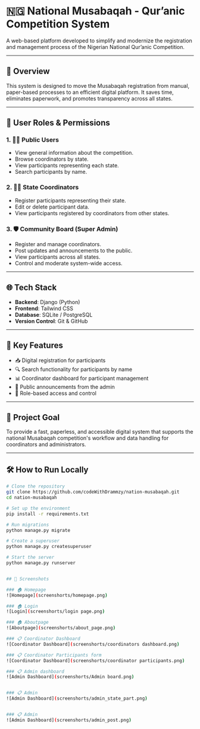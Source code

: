 # 🇳🇬 National Musabaqah - Qur’anic Competition System

A web-based platform developed to simplify and modernize the registration and management process of the Nigerian National Qur’anic Competition.

---

## 📌 Overview

This system is designed to move the Musabaqah registration from manual, paper-based processes to an efficient digital platform. It saves time, eliminates paperwork, and promotes transparency across all states.

---

## 👥 User Roles & Permissions

### 1. 🧑‍💻 Public Users
- View general information about the competition.
- Browse coordinators by state.
- View participants representing each state.
- Search participants by name.

### 2. 🧑‍🏫 State Coordinators
- Register participants representing their state.
- Edit or delete participant data.
- View participants registered by coordinators from other states.

### 3. 🛡️ Community Board (Super Admin)
- Register and manage coordinators.
- Post updates and announcements to the public.
- View participants across all states.
- Control and moderate system-wide access.

---

## 🌐 Tech Stack

- **Backend**: Django (Python)
- **Frontend**: Tailwind CSS
- **Database**: SQLite / PostgreSQL
- **Version Control**: Git & GitHub

---

## 🚀 Key Features

- 📥 Digital registration for participants
- 🔍 Search functionality for participants by name
- 📊 Coordinator dashboard for participant management
- 📢 Public announcements from the admin
- 🔐 Role-based access and control

---

## 🎯 Project Goal

To provide a fast, paperless, and accessible digital system that supports the national Musabaqah competition's workflow and data handling for coordinators and administrators.

---

## 🛠️ How to Run Locally

```bash
# Clone the repository
git clone https://github.com/codeWithDrammzy/nation-musabaqah.git
cd nation-musabaqah

# Set up the environment
pip install -r requirements.txt

# Run migrations
python manage.py migrate

# Create a superuser
python manage.py createsuperuser

# Start the server
python manage.py runserver


## 📸 Screenshots

### 🏠 Homepage
![Homepage](screenshorts/homepage.png)

### 🏠 Login
![Login](screenshorts/login page.png)

### 🏠 Aboutpage
![Aboutpage](screenshorts/about_page.png)

### 📋 Coordinator Dashboard
![Coordinator Dashboard](screenshorts/coordinators dashboard.png)

### 📋 Coordinator Participants form
![Coordinator Dashboard](screenshorts/coordinator participants.png)

### 📋 Admin dashboard
![Admin Dashboard](screenshorts/Admin board.png)


### 📋 Admin
![Admin Dashboard](screenshorts/admin_state_part.png)


### 📋 Admin
![Admin Dashboard](screenshorts/admin_post.png)
